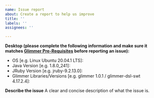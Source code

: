 ```yaml
---
name: Issue report
about: Create a report to help us improve
title: ''
labels: ''
assignees: ''

---
```


**Desktop (please complete the following information and make sure it matches [Glimmer Pre-Requisites](https://github.com/AndyObtiva/glimmer-dsl-swt#pre-requisites) before reporting an issue):**
 - OS [e.g. Linux Ubuntu 20.04.1 LTS]:
 - Java Version [e.g. 1.8.0_241]:
 - JRuby Version [e.g. jruby-9.2.13.0]:
 - Glimmer Libraries/Versions [e.g. glimmer 1.0.1 / glimmer-dsl-swt 4.17.2.4]:

**Describe the issue**
A clear and concise description of what the issue is.
